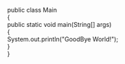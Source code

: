public class Main  
{  
public static void main(String[] args)  
{  
    System.out.println("GoodBye World!");  
}  
}
